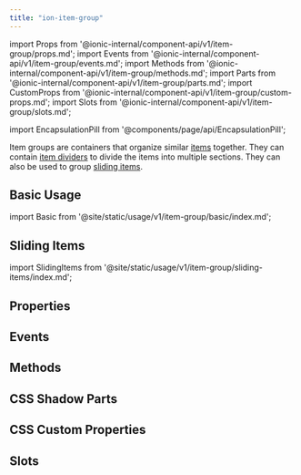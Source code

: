 ```yaml
---
title: "ion-item-group"
---
```

import Props from '@ionic-internal/component-api/v1/item-group/props.md';
import Events from '@ionic-internal/component-api/v1/item-group/events.md';
import Methods from '@ionic-internal/component-api/v1/item-group/methods.md';
import Parts from '@ionic-internal/component-api/v1/item-group/parts.md';
import CustomProps from '@ionic-internal/component-api/v1/item-group/custom-props.md';
import Slots from '@ionic-internal/component-api/v1/item-group/slots.md';

<head>
  <title>ion-item-group: Group Items to Divide into Multiple Sections</title>
  <meta name="description" content="Item groups are containers that organize similar items together. ion-item-groups can contain item dividers to divide the items into multiple sections. " />
</head>

import EncapsulationPill from '@components/page/api/EncapsulationPill';


Item groups are containers that organize similar [items](./item) together. They can contain [item dividers](./item-divider) to divide the items into multiple sections. They can also be used to group [sliding items](./item-sliding).

## Basic Usage

import Basic from '@site/static/usage/v1/item-group/basic/index.md';

<Basic />

## Sliding Items

import SlidingItems from '@site/static/usage/v1/item-group/sliding-items/index.md';

<SlidingItems />


## Properties
<Props />

## Events
<Events />

## Methods
<Methods />

## CSS Shadow Parts
<Parts />

## CSS Custom Properties
<CustomProps />

## Slots
<Slots />
